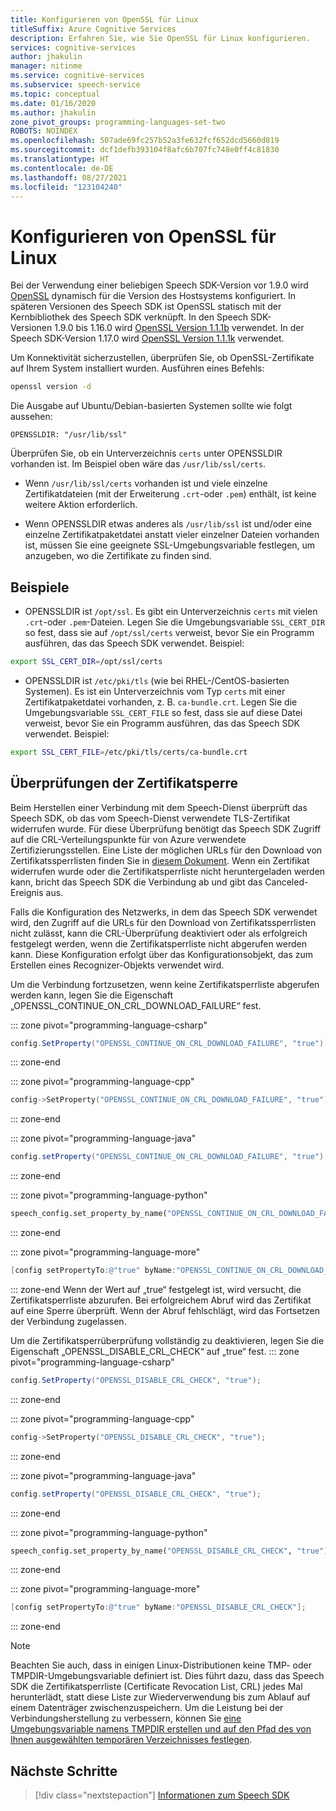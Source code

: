 ```yaml
---
title: Konfigurieren von OpenSSL für Linux
titleSuffix: Azure Cognitive Services
description: Erfahren Sie, wie Sie OpenSSL für Linux konfigurieren.
services: cognitive-services
author: jhakulin
manager: nitinme
ms.service: cognitive-services
ms.subservice: speech-service
ms.topic: conceptual
ms.date: 01/16/2020
ms.author: jhakulin
zone_pivot_groups: programming-languages-set-two
ROBOTS: NOINDEX
ms.openlocfilehash: 507ade69fc257b52a3fe632fcf652dcd5660d819
ms.sourcegitcommit: dcf1defb393104f8afc6b707fc748e0ff4c81830
ms.translationtype: HT
ms.contentlocale: de-DE
ms.lasthandoff: 08/27/2021
ms.locfileid: "123104240"
---
```

# <a name="configure-openssl-for-linux"></a>Konfigurieren von OpenSSL für Linux

Bei der Verwendung einer beliebigen Speech SDK-Version vor 1.9.0 wird [OpenSSL](https://www.openssl.org) dynamisch für die Version des Hostsystems konfiguriert. In späteren Versionen des Speech SDK ist OpenSSL statisch mit der Kernbibliothek des Speech SDK verknüpft. In den Speech SDK-Versionen 1.9.0 bis 1.16.0 wird [OpenSSL Version 1.1.1b](https://mta.openssl.org/pipermail/openssl-announce/2019-February/000147.html) verwendet. In der Speech SDK-Version 1.17.0 wird [OpenSSL Version 1.1.1k](https://mta.openssl.org/pipermail/openssl-announce/2021-March/000197.html) verwendet.

Um Konnektivität sicherzustellen, überprüfen Sie, ob OpenSSL-Zertifikate auf Ihrem System installiert wurden. Ausführen eines Befehls:
```bash
openssl version -d
```

Die Ausgabe auf Ubuntu/Debian-basierten Systemen sollte wie folgt aussehen:
```
OPENSSLDIR: "/usr/lib/ssl"
```

Überprüfen Sie, ob ein Unterverzeichnis `certs` unter OPENSSLDIR vorhanden ist. Im Beispiel oben wäre das `/usr/lib/ssl/certs`.

* Wenn `/usr/lib/ssl/certs` vorhanden ist und viele einzelne Zertifikatdateien (mit der Erweiterung `.crt`-oder `.pem`) enthält, ist keine weitere Aktion erforderlich.

* Wenn OPENSSLDIR etwas anderes als `/usr/lib/ssl` ist und/oder eine einzelne Zertifikatpaketdatei anstatt vieler einzelner Dateien vorhanden ist, müssen Sie eine geeignete SSL-Umgebungsvariable festlegen, um anzugeben, wo die Zertifikate zu finden sind.

## <a name="examples"></a>Beispiele

- OPENSSLDIR ist `/opt/ssl`. Es gibt ein Unterverzeichnis `certs` mit vielen `.crt`-oder `.pem`-Dateien.
Legen Sie die Umgebungsvariable `SSL_CERT_DIR` so fest, dass sie auf `/opt/ssl/certs` verweist, bevor Sie ein Programm ausführen, das das Speech SDK verwendet. Beispiel:
```bash
export SSL_CERT_DIR=/opt/ssl/certs
```

- OPENSSLDIR ist `/etc/pki/tls` (wie bei RHEL-/CentOS-basierten Systemen). Es ist ein Unterverzeichnis vom Typ `certs` mit einer Zertifikatpaketdatei vorhanden, z. B. `ca-bundle.crt`.
Legen Sie die Umgebungsvariable `SSL_CERT_FILE` so fest, dass sie auf diese Datei verweist, bevor Sie ein Programm ausführen, das das Speech SDK verwendet. Beispiel:
```bash
export SSL_CERT_FILE=/etc/pki/tls/certs/ca-bundle.crt
```

## <a name="certificate-revocation-checks"></a>Überprüfungen der Zertifikatsperre
Beim Herstellen einer Verbindung mit dem Speech-Dienst überprüft das Speech SDK, ob das vom Speech-Dienst verwendete TLS-Zertifikat widerrufen wurde. Für diese Überprüfung benötigt das Speech SDK Zugriff auf die CRL-Verteilungspunkte für von Azure verwendete Zertifizierungsstellen. Eine Liste der möglichen URLs für den Download von Zertifikatssperrlisten finden Sie in [diesem Dokument](../../security/fundamentals/tls-certificate-changes.md). Wenn ein Zertifikat widerrufen wurde oder die Zertifikatsperrliste nicht heruntergeladen werden kann, bricht das Speech SDK die Verbindung ab und gibt das Canceled-Ereignis aus.

Falls die Konfiguration des Netzwerks, in dem das Speech SDK verwendet wird, den Zugriff auf die URLs für den Download von Zertifikatssperrlisten nicht zulässt, kann die CRL-Überprüfung deaktiviert oder als erfolgreich festgelegt werden, wenn die Zertifikatsperrliste nicht abgerufen werden kann. Diese Konfiguration erfolgt über das Konfigurationsobjekt, das zum Erstellen eines Recognizer-Objekts verwendet wird.

Um die Verbindung fortzusetzen, wenn keine Zertifikatsperrliste abgerufen werden kann, legen Sie die Eigenschaft „OPENSSL_CONTINUE_ON_CRL_DOWNLOAD_FAILURE“ fest.

::: zone pivot="programming-language-csharp"

```csharp
config.SetProperty("OPENSSL_CONTINUE_ON_CRL_DOWNLOAD_FAILURE", "true");
```

::: zone-end

::: zone pivot="programming-language-cpp"

```C++
config->SetProperty("OPENSSL_CONTINUE_ON_CRL_DOWNLOAD_FAILURE", "true");
```

::: zone-end

::: zone pivot="programming-language-java"

```java
config.setProperty("OPENSSL_CONTINUE_ON_CRL_DOWNLOAD_FAILURE", "true");
```

::: zone-end

::: zone pivot="programming-language-python"

```Python
speech_config.set_property_by_name("OPENSSL_CONTINUE_ON_CRL_DOWNLOAD_FAILURE", "true")
```

::: zone-end

::: zone pivot="programming-language-more"

```ObjectiveC
[config setPropertyTo:@"true" byName:"OPENSSL_CONTINUE_ON_CRL_DOWNLOAD_FAILURE"];
```

::: zone-end
Wenn der Wert auf „true“ festgelegt ist, wird versucht, die Zertifikatsperrliste abzurufen. Bei erfolgreichem Abruf wird das Zertifikat auf eine Sperre überprüft. Wenn der Abruf fehlschlägt, wird das Fortsetzen der Verbindung zugelassen.

Um die Zertifikatsperrüberprüfung vollständig zu deaktivieren, legen Sie die Eigenschaft „OPENSSL_DISABLE_CRL_CHECK“ auf „true“ fest.
::: zone pivot="programming-language-csharp"

```csharp
config.SetProperty("OPENSSL_DISABLE_CRL_CHECK", "true");
```

::: zone-end

::: zone pivot="programming-language-cpp"

```C++
config->SetProperty("OPENSSL_DISABLE_CRL_CHECK", "true");
```

::: zone-end

::: zone pivot="programming-language-java"

```java
config.setProperty("OPENSSL_DISABLE_CRL_CHECK", "true");
```

::: zone-end

::: zone pivot="programming-language-python"

```Python
speech_config.set_property_by_name("OPENSSL_DISABLE_CRL_CHECK", "true")
```

::: zone-end

::: zone pivot="programming-language-more"

```ObjectiveC
[config setPropertyTo:@"true" byName:"OPENSSL_DISABLE_CRL_CHECK"];
```

::: zone-end


> [!NOTE]
> Beachten Sie auch, dass in einigen Linux-Distributionen keine TMP- oder TMPDIR-Umgebungsvariable definiert ist. Dies führt dazu, dass das Speech SDK die Zertifikatsperrliste (Certificate Revocation List, CRL) jedes Mal herunterlädt, statt diese Liste zur Wiederverwendung bis zum Ablauf auf einem Datenträger zwischenzuspeichern. Um die Leistung bei der Verbindungsherstellung zu verbessern, können Sie [eine Umgebungsvariable namens TMPDIR erstellen und auf den Pfad des von Ihnen ausgewählten temporären Verzeichnisses festlegen](https://help.ubuntu.com/community/EnvironmentVariables).

## <a name="next-steps"></a>Nächste Schritte

> [!div class="nextstepaction"]
> [Informationen zum Speech SDK](speech-sdk.md)
